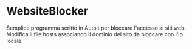 # WebsiteBlocker
Semplice programma scritto in Autoit per bloccare l'accesso ai siti web.
Modifica il file hosts associando il dominio del sito da bloccare con l'ip locale. 
